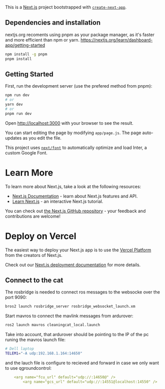 This is a [Next.js](https://nextjs.org/) project bootstrapped with [`create-next-app`](https://github.com/vercel/next.js/tree/canary/packages/create-next-app).

## Dependencies and installation

nextjs.org recoments using pnpm as your package manager, as it's faster and more efficient than npm or yarn. <https://nextjs.org/learn/dashboard-app/getting-started>

```bash title=">_Terminal"
npm install -g pnpm 
pnpm install
```

## Getting Started

First, run the development server (use the prefered method from pnpm):

```bash
npm run dev
# or
yarn dev
# or
pnpm run dev
```

Open [http://localhost:3000](http://localhost:3000) with your browser to see the result.


You can start editing the page by modifying `app/page.js`. The page auto-updates as you edit the file.

This project uses [`next/font`](https://nextjs.org/docs/basic-features/font-optimization) to automatically optimize and load Inter, a custom Google Font.

# Learn More

To learn more about Next.js, take a look at the following resources:

- [Next.js Documentation](https://nextjs.org/docs) - learn about Next.js features and API.
- [Learn Next.js](https://nextjs.org/learn) - an interactive Next.js tutorial.

You can check out [the Next.js GitHub repository](https://github.com/vercel/next.js/) - your feedback and contributions are welcome!

# Deploy on Vercel

The easiest way to deploy your Next.js app is to use the [Vercel Platform](https://vercel.com/new?utm_medium=default-template&filter=next.js&utm_source=create-next-app&utm_campaign=create-next-app-readme) from the creators of Next.js.

Check out our [Next.js deployment documentation](https://nextjs.org/docs/deployment) for more details.

## Connect to the cat

The rosbridge is needed to connect ros messages to the websocke over the port 9090:

```bash
bros2 launch rosbridge_server rosbridge_websocket_launch.xm
```

Start mavros to connect the mavlink messages from ardurover:

```bash
ros2 launch mavros cleaningcat_local.launch
```

Take into account, that ardurover should be pointing to the IP of the pc runing the mavros launch file:

```bash title="/etc/default/ardurover"
# Dell laptop
TELEM1="-A udp:192.168.1.164:14650"
```

and the lauch file is configure to recieved and forward in case we only want to use qgroundcontrol:
```yaml title="/opt/ros/humble/share/mavros/launch/cleaningcat_local.launch"
 	<arg name="fcu_url" default="udp://:14650@" />
        <arg name="gcs_url" default="udp://:14551@localhost:14550" />
```

